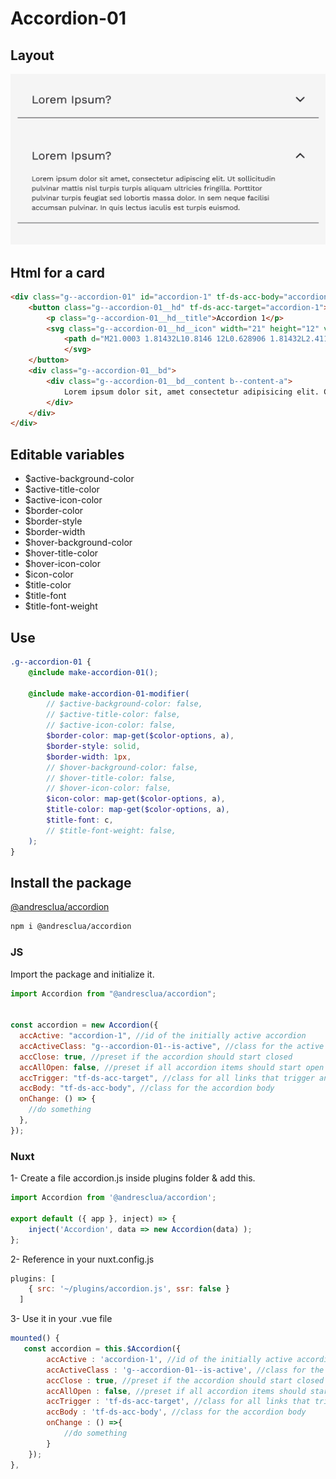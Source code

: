 # Accordion-01

## Layout

![alt text][accordion-01]

[accordion-01]: /src/img/global-components/accordion/accordion-01.png

## Html for a card

```html
<div class="g--accordion-01" id="accordion-1" tf-ds-acc-body="accordion-1">
    <button class="g--accordion-01__hd" tf-ds-acc-target="accordion-1">
        <p class="g--accordion-01__hd__title">Accordion 1</p>
        <svg class="g--accordion-01__hd__icon" width="21" height="12" viewBox="0 0 21 12" fill="none" xmlns="http://www.w3.org/2000/svg">
            <path d="M21.0003 1.81432L10.8146 12L0.628906 1.81432L2.4114 -7.79153e-08L10.8146 8.18037L19.2178 -8.12545e-07L21.0003 1.81432Z" fill="#1A191D"/>
            </svg>
    </button>
    <div class="g--accordion-01__bd">
        <div class="g--accordion-01__bd__content b--content-a">
            Lorem ipsum dolor sit, amet consectetur adipisicing elit. Consequuntur nesciunt, sed quaerat ut a sapiente quia ea! Doloribus architecto aut voluptates quasi perspiciatis fugiat non nisi magni libero rem! Ducimus.
        </div>
    </div>
</div>
```

## Editable variables

- $active-background-color
- $active-title-color
- $active-icon-color
- $border-color
- $border-style
- $border-width
- $hover-background-color
- $hover-title-color
- $hover-icon-color
- $icon-color
- $title-color
- $title-font
- $title-font-weight

## Use

```scss
.g--accordion-01 {
    @include make-accordion-01();

    @include make-accordion-01-modifier(
        // $active-background-color: false,
        // $active-title-color: false,
        // $active-icon-color: false,
        $border-color: map-get($color-options, a),
        $border-style: solid,
        $border-width: 1px,
        // $hover-background-color: false,
        // $hover-title-color: false,
        // $hover-icon-color: false,
        $icon-color: map-get($color-options, a),
        $title-color: map-get($color-options, a),
        $title-font: c,
        // $title-font-weight: false,
    );
}
```

## Install the package

[@andresclua/accordion](https://www.jsdelivr.com/package/npm/@andresclua/accordion)

```sh
npm i @andresclua/accordion
```

### JS

Import the package and initialize it.

```js
import Accordion from "@andresclua/accordion";


const accordion = new Accordion({
  accActive: "accordion-1", //id of the initially active accordion
  accActiveClass: "g--accordion-01--is-active", //class for the active accordion
  accClose: true, //preset if the accordion should start closed
  accAllOpen: false, //preset if all accordion items should start open
  accTrigger: "tf-ds-acc-target", //class for all links that trigger an accordion item
  accBody: "tf-ds-acc-body", //class for the accordion body
  onChange: () => {
    //do something
  },
});
```

### Nuxt

1- Create a file accordion.js inside plugins folder & add this.

```js
import Accordion from '@andresclua/accordion';

export default ({ app }, inject) => {
    inject('Accordion', data => new Accordion(data) );
};
```

2- Reference in your nuxt.config.js

```js
plugins: [
    { src: '~/plugins/accordion.js', ssr: false }
  ]
```

3- Use it in your .vue file

```js
mounted() {
   const accordion = this.$Accordion({
        accActive : 'accordion-1', //id of the initially active accordion
        accActiveClass : 'g--accordion-01--is-active', //class for the active accordion
        accClose : true, //preset if the accordion should start closed
        accAllOpen : false, //preset if all accordion items should start open
        accTrigger : 'tf-ds-acc-target', //class for all links that trigger an accordion item
        accBody : 'tf-ds-acc-body', //class for the accordion body
        onChange : () =>{
            //do something
        }
    });
},
```
